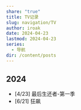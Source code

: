 ```yaml
---
share: "true"
title: TV记录
slug: navigation/TV
author: iroak
date: 2024-04-23
lastmod: 2024-04-23
series:
  - 导航
dir: /content/posts
---
```

## 2024
* [4/23]  最后生还者-第一季
* [6/21]  狂飙